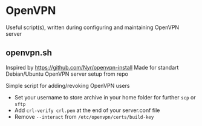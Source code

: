 # OpenVPN
Useful script(s), written during configuring and maintaining OpenVPN server

## openvpn.sh
Inspired by https://github.com/Nyr/openvpn-install
Made for standart Debian/Ubuntu OpenVPN server setup from repo

Simple script for adding/revoking OpenVPN users
- Set your username to store archive in your home folder for further `scp` or `sftp`
- Add `crl-verify crl.pem` at the end of your server.conf file
- Remove `--interact` from `/etc/openvpn/certs/build-key`